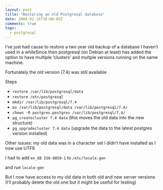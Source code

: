 ```yaml
---
layout: post
title: "Restoring an old Postgresql database"
date: 2008-01-16T16:08:05Z
comments: true
tags:
  - postgresql
---
```


I’ve just had cause to restore a two year old backup of a database I haven’t used in a whileSince then postgresql (on Debian at least) has added the option to have multiple ‘clusters’ and multple versions running on the same machine.

Fortunately the old version (7.4) was still available

Steps

- `restore /var/lib/postgresql/data`
- `restore /etc/postgresql`
- `mkdir /var/lib/postgresql/7.4`
- `mv /var/lib/postgresql/data /var/lib/postgresql/7.4/`
- `chown -R postgres.postgres /var/lib/postgresql/7.4/`
- `pg_createcluster 7.4 data` (this moves the old data into the new structure)
- `pg_upgradecluster 7.4 data` (upgrade the data to the latest postgres version installed)

Other issues: my old data was in a character set I didn’t have installed as I now use UTF8

I had to add `en_GB ISO-8859-1` to `/etc/locale.gen`

and run `locale-gen`

But I now have access to my old data in both old and new server versions (I’ll probably delete the old one but it might be useful for testing)

